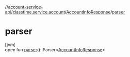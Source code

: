 //[account-service-api](../../../index.md)/[classtime.service.account](../index.md)/[AccountInfoResponse](index.md)/[parser](parser.md)

# parser

[jvm]\
open fun [parser](parser.md)(): Parser&lt;[AccountInfoResponse](index.md)&gt;

